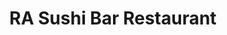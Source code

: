 ---
layout: place
title: "RA Sushi Bar Restaurant"
permalink: /nevada/las-vegas/ra-sushi-bar-restaurant.html
stateAbbr: NV
stateName: Nevada
cityName: Las Vegas
seo:
  name: "RA Sushi Bar Restaurant"
  type: Restaurant
  links: https://rasushi.com/
description: "RA Sushi Bar Restaurant serves delicious sushi in Las Vegas, Nevada. Try fresh Japanese dishes for a great dining experience. "
place_id: ChIJfVxGHxTEyIAR64bEFf7buxw
photos:
  - name: >-
      places/ChIJfVxGHxTEyIAR64bEFf7buxw/photos/AeeoHcJfOVXYwec_P8-oP1y82GEtWaDF4Cw-jSoIZ9ZH4CD4PHyqc_xqrfnvArFMjXsZxP2GW0x4Q9MaguE8TCBv3wlPCypFcTmpAECELYI5VJL7YvvvJGeb0uYu-EW9o4NMWclp6X_Q0vO7W8IQQewMga4HoTsiagYMA6-kG5RHW1_V-BXlgzrf-0-KZJW62voI5S-ntaWDa7DHTgSkHYtxpCAcG8G51lrcVf4j-BnYQJjWbFx1FsSJXJ9Ub5tp81MV90ZhI4Zp30S6YjrPMH9m5465XoWA3vlkv9porx3d8e1maaIRA3kIUpSz8Z_iRCnYjKM1Sze2kU3x4eFAQ8yLOH5MQ9lElR8Xk8aBFJupUfazk95Aw0y8Br3KRDmglrH739b9yQBinN0xsmDGbahMMAuFkB3t9wDn4hElZ4XHxSJDja4z
    widthPx: 4032
    heightPx: 3024
    authorAttributions:
      - displayName: Serena Becker
        uri: https://maps.google.com/maps/contrib/103463971022523872486
        photoUri: >-
          https://lh3.googleusercontent.com/a-/ALV-UjVnMmmdqGX1lkurtsirdWoWK5RNZJsp1TeWTKRHxh9HndwfVGjX=s100-p-k-no-mo
    flagContentUri: >-
      https://www.google.com/local/imagery/report/?cb_client=maps_api_places.places_api&image_key=!1e10!2sCIHM0ogKEICAgICLtJbh4gE&hl=en-US
    googleMapsUri: >-
      https://www.google.com/maps/place//data=!3m4!1e2!3m2!1sCIHM0ogKEICAgICLtJbh4gE!2e10!4m2!3m1!1s0x80c8c4141f465c7d:0x1cbbdbfe15c486eb
  - name: >-
      places/ChIJfVxGHxTEyIAR64bEFf7buxw/photos/AeeoHcKJuw5Ehq6R79heVy_drbBouqCEXJkFP8HLXwU5TinTkawlBehGHhNXRtysfEtg4T3zsxok-a-HQRplJvJHwm7ft-4neHENcvxgAkR4AO9bIRQxcKMazjSCINMrF8SxJsZ6MmR3wCgpbbSD-t08NZeD1jIJgYGfb1wpRAHamo9251YRcKRg2ZYJndaRYEDytKALKtuqJlgFcgbPK_qgv6u0jVyZv_Zn-AgwVVFKBk3rkKthnCW3e2Qq5K4LPphhrjgAB1wgzWydeo5T8v1UjNl_jYsfiosw2T1yE5fVBEA9oA
    widthPx: 2560
    heightPx: 1440
    authorAttributions:
      - displayName: RA Sushi Bar Restaurant
        uri: https://maps.google.com/maps/contrib/105443182251262753943
        photoUri: >-
          https://lh3.googleusercontent.com/a-/ALV-UjVtcXOIlITCG9ynQEAU6czMRnsE60yZXuxnMJsefYiYQYew_K6F=s100-p-k-no-mo
    flagContentUri: >-
      https://www.google.com/local/imagery/report/?cb_client=maps_api_places.places_api&image_key=!1e10!2sAF1QipNqGox6EgRfqXYUhTzN177VL7K5Hgp-z_CcRgyc&hl=en-US
    googleMapsUri: >-
      https://www.google.com/maps/place//data=!3m4!1e2!3m2!1sAF1QipNqGox6EgRfqXYUhTzN177VL7K5Hgp-z_CcRgyc!2e10!4m2!3m1!1s0x80c8c4141f465c7d:0x1cbbdbfe15c486eb
  - name: >-
      places/ChIJfVxGHxTEyIAR64bEFf7buxw/photos/AeeoHcI5CeG1Z2YgeblRpamsgXkJOvL1ve8QPdIM5uY_gqlSMMGIV08R0ZUmTbD3HfRTByA7LFG1_vORuzhadw7zpMro37GBiBRoVN1GZ1D3VpEFDtn4FpFYGMQKpev3TVp0wg9lja--Gdvclh2kEpWyR5AXsSyxY0H4ZxSZzqB6p5f5Y1s3n0kFReoQw1lMHQpsvco0tdjnqlyrGlOyM1E_zVVlhdR8f1TMD2GMT4gBt9sYDYtk86_3T1kjcq9C1RcwWXyzhUgUq4FmNftyQxpweBdfLspMuh6mXmon57UlGBznXgtYdub1G1Oa1AAjJv0_Q522VWocoiibHG0WwvmZEi4tSPEgUISl1TrxF7PXOwZOoETQo3u-QaNhhLM7wOmuhq3JX7oa4ZNLNiiwseX1mEtiEFj2LIUAtYvnyQjpTiF6WQ
    widthPx: 4032
    heightPx: 3024
    authorAttributions:
      - displayName: Serena Becker
        uri: https://maps.google.com/maps/contrib/103463971022523872486
        photoUri: >-
          https://lh3.googleusercontent.com/a-/ALV-UjVnMmmdqGX1lkurtsirdWoWK5RNZJsp1TeWTKRHxh9HndwfVGjX=s100-p-k-no-mo
    flagContentUri: >-
      https://www.google.com/local/imagery/report/?cb_client=maps_api_places.places_api&image_key=!1e10!2sCIHM0ogKEICAgICLtJbhcg&hl=en-US
    googleMapsUri: >-
      https://www.google.com/maps/place//data=!3m4!1e2!3m2!1sCIHM0ogKEICAgICLtJbhcg!2e10!4m2!3m1!1s0x80c8c4141f465c7d:0x1cbbdbfe15c486eb
  - name: >-
      places/ChIJfVxGHxTEyIAR64bEFf7buxw/photos/AeeoHcJxV2PnNr3pHCZA31tED4FPfBmnh7CajqAziT7aw0YZtCoKPrBSRqKxXIn--ONgt1-esZRJ1rtJxCAbHzFdSU32djrTrzWRMUVrgvDvopv4yQZXWStLROn20zrJYXgKXBttjJ0EmNQ5dcWvWGdlUuXq0nf-_RXxj7kX6x0JFyDFh8nD354WC2KWRS1ySz_3JRua8czHrRc3TP-g8N5YcbSgonMBMnzSfj9uULXJQue4NrwaL4xZJgtgqb46sKOZjwR2mbqcECzP_WAot-OaJpEhux7r6IOE1xcLCqWDSeBtjeI0FLj5XLn2dLAW-FJ2QQ4iYNenuxV1c8nSjGaS7GWks5aDBB14cDMZNpbXGy9XvaMxFFXMeY6Y8Pgl41wlkKcdW6iRJajDUsPNPZAC-DZ_UptWcDAGDAD7zOE5MFAWAg
    widthPx: 4000
    heightPx: 3000
    authorAttributions:
      - displayName: Emily Ellsworth
        uri: https://maps.google.com/maps/contrib/101001349578317487567
        photoUri: >-
          https://lh3.googleusercontent.com/a-/ALV-UjWTK7y8UD3WTeFRwDvTkCTvxRpG24HIhV1Tujn_0gxXyXQCPWM1bw=s100-p-k-no-mo
    flagContentUri: >-
      https://www.google.com/local/imagery/report/?cb_client=maps_api_places.places_api&image_key=!1e10!2sCIHM0ogKEICAgMCw0PmLGw&hl=en-US
    googleMapsUri: >-
      https://www.google.com/maps/place//data=!3m4!1e2!3m2!1sCIHM0ogKEICAgMCw0PmLGw!2e10!4m2!3m1!1s0x80c8c4141f465c7d:0x1cbbdbfe15c486eb
  - name: >-
      places/ChIJfVxGHxTEyIAR64bEFf7buxw/photos/AeeoHcLhpFwjFMzskA1CVC7zP4EyGkRexkRN0dCIZEGs6pkE2nv3F0z2RJxmGEnkgpyEbjaVNkoY9puJ_ZGZAafHsRrw8X5rRH-Q5p2Fcoe9lsgzh8odPGf-e6TeEVN9GX4q8VhA_3zs-wFkDCvD7eOb2GJOsXTUUepfdbBignqYNgFqRyT0bt6mB34ijK6lpjv6Gb5FQIPAUJen85k3P14Fn_aqbOsJ5v1PO1JfE9guejdhs_sTMNoxpTx8v7CTi3Ezkk7BsIsXmaNT9Q9g9e6KpldE1LbwfNL6rip0LD_-urstFb4z1F8w-mra86MwK4E0DE5N5eTMef2YS0X-FLyCdVcOK1QIcA9u4ms7kO2AGiPcR7XXOGBIcHVe2BZbk_rPVTpr37V5uJTlCBtKht3ewY7LYqV1oucV_DuLb1W7dqHdKWZV
    widthPx: 3000
    heightPx: 4000
    authorAttributions:
      - displayName: Anh Trieu
        uri: https://maps.google.com/maps/contrib/106652429352815106866
        photoUri: >-
          https://lh3.googleusercontent.com/a-/ALV-UjXR9Yu0m4RFIMAHlPR-agzmgGDUE4M9gdKpdwXZdG6ingYKDNsXDw=s100-p-k-no-mo
    flagContentUri: >-
      https://www.google.com/local/imagery/report/?cb_client=maps_api_places.places_api&image_key=!1e10!2sCIHM0ogKEICAgMCw-fb7oQE&hl=en-US
    googleMapsUri: >-
      https://www.google.com/maps/place//data=!3m4!1e2!3m2!1sCIHM0ogKEICAgMCw-fb7oQE!2e10!4m2!3m1!1s0x80c8c4141f465c7d:0x1cbbdbfe15c486eb
  - name: >-
      places/ChIJfVxGHxTEyIAR64bEFf7buxw/photos/AeeoHcJmWPfhoh3Sy3YWRiHb-DbSEK7ag8u6bgPPpF_ZZgkKejRLwheHLX8FuXFQ1WqEDVhzHoyeIzMqoZsmhxw69eUxNuqv6uvYJWBI4op2G6dRKzyI7AxPsQveFXWJq1XvkAxCB-C5E9iqN73-0rB53eh9Y0XMghyjpJKjX-VeESJ1QNzleDhl8Ojkf-HKKGhaZ7srG9yyAicAAeYT53T-GCLHo8KfGRmj7IneN9rEbd2tUQfCr5YZYGShiBqp3Vd9ts1SrufpwlE905g6tx6VR-vvN8XRcuL2nIYwT1E2dkz8bPbawfxDHU4aKxxNEJ9GXVsEPh1JBNsWYuLYMi8PjbcfEKUuaVu4Z0aYWyx5cA97ePqcFcQtEmWLxiLAEjsqt9O0kmQViI7R3We3e8WY3k_K9H1XixijFuEfyGa6aBc8Cg
    widthPx: 3000
    heightPx: 4000
    authorAttributions:
      - displayName: Emily Ellsworth
        uri: https://maps.google.com/maps/contrib/101001349578317487567
        photoUri: >-
          https://lh3.googleusercontent.com/a-/ALV-UjWTK7y8UD3WTeFRwDvTkCTvxRpG24HIhV1Tujn_0gxXyXQCPWM1bw=s100-p-k-no-mo
    flagContentUri: >-
      https://www.google.com/local/imagery/report/?cb_client=maps_api_places.places_api&image_key=!1e10!2sCIHM0ogKEICAgMCw0PmLaw&hl=en-US
    googleMapsUri: >-
      https://www.google.com/maps/place//data=!3m4!1e2!3m2!1sCIHM0ogKEICAgMCw0PmLaw!2e10!4m2!3m1!1s0x80c8c4141f465c7d:0x1cbbdbfe15c486eb
  - name: >-
      places/ChIJfVxGHxTEyIAR64bEFf7buxw/photos/AeeoHcIWllLpXN9FGGpRaBHhuIxoXg3mRFCkIKYxXCiL5_ScIV5Hx8lDC8VmA924IQmbVISXBd0Yr0SlBP5hRrFCpEBXR2QXOEHKWrJ7csWuWyG6et1mwgKXlTnq72xp3fd55HQmSDTbtDzdWLZYF5570hGplfyz7fcKcZkqqEwpoR5n4V06o0Xi6DhHoLEaR3YqKIzWjiQ4NykxyQbrWHw_gmMuoRHVpBshF6BVoflKDxiE5Buf_921DIiM7crITxBWx3xbbb-keruVu5qLhogUBKFV89tGUQCP2J0rcNPcPO5lPZDXWx-IaBTZ38qVKmOslJFttjECBr9Hzs-HBrR-rq4W2Ofro3J-GTj_qFbdQUhDykNgMKkOTAVHuHWMGzsycsCmtUkSkUJiHEVr8vZe6KT0GatuQjDn3SdewJhbd7YVGg
    widthPx: 4032
    heightPx: 3024
    authorAttributions:
      - displayName: Romario Fagon
        uri: https://maps.google.com/maps/contrib/107140527950200398305
        photoUri: >-
          https://lh3.googleusercontent.com/a-/ALV-UjW5UnQ-yey6yzx32ccuaOPaZpc4J1CJrE24i85HzeXCBzvw-Nkkog=s100-p-k-no-mo
    flagContentUri: >-
      https://www.google.com/local/imagery/report/?cb_client=maps_api_places.places_api&image_key=!1e10!2sCIHM0ogKEICAgIDU9oSYHQ&hl=en-US
    googleMapsUri: >-
      https://www.google.com/maps/place//data=!3m4!1e2!3m2!1sCIHM0ogKEICAgIDU9oSYHQ!2e10!4m2!3m1!1s0x80c8c4141f465c7d:0x1cbbdbfe15c486eb
  - name: >-
      places/ChIJfVxGHxTEyIAR64bEFf7buxw/photos/AeeoHcJ6BlOIx_KXazqbEaL9ORiHYkcG-fDvSxPX9uLwEhY2MwUJrBUQ0sGM8eGob7-3VH1sOacOcgzNv4Muq3sigC3V7uQy1ii-IuftXSEPuVirmT_wKOCTKXmubkYXQ9v6TplarkzLw_I-2jlu3l-CD5M7dWH56IZmce4BJIZke7PIzicGPhGe8gw9RTmFhP7FtPOASr6Tstf-Q0pLXmC1WphvXKPPNCGhhrxPKGoVkHSSDPa0QDIxoUS6NBd5mnB_DKJdQ8SBUIiNithsHV7GVXsGnLLm_71o7p_smUxte5Nzw69URVHhhSAmBwjuB1J94sx5tlDf95pry8q66VmOTaB6KJnPSycRf5gJEc_gwWNz6iARgsZxnX_rYXVvGRlwKwoKkJp33UaSqSFJBSPF5nDtY-booOFNBbV7NMiWhRyFeA
    widthPx: 4032
    heightPx: 3024
    authorAttributions:
      - displayName: Christopher Turner
        uri: https://maps.google.com/maps/contrib/102017771441268626383
        photoUri: >-
          https://lh3.googleusercontent.com/a-/ALV-UjXxJ_1qIF6Aq3ApypGi8xcMJVbL3EnIFkijNLP4jF--5oRc6Q4xSQ=s100-p-k-no-mo
    flagContentUri: >-
      https://www.google.com/local/imagery/report/?cb_client=maps_api_places.places_api&image_key=!1e10!2sCIHM0ogKEICAgIDa0KuDMA&hl=en-US
    googleMapsUri: >-
      https://www.google.com/maps/place//data=!3m4!1e2!3m2!1sCIHM0ogKEICAgIDa0KuDMA!2e10!4m2!3m1!1s0x80c8c4141f465c7d:0x1cbbdbfe15c486eb
  - name: >-
      places/ChIJfVxGHxTEyIAR64bEFf7buxw/photos/AeeoHcKkChp8jv0qrHN8keUJn_0pfevnIQeORDFpb_7qxWWKjmY5BAxRpvk2fhravVGl54dskWcOxH2jL1r326UQzkuH8Q4Pd4rCAPhHhAvx8yv_-2XCQq11bEQHQrVeitms6UYrtfv0lFZypgzISO6hZAkk3a_n6L5hMs_zWIafAE8oxlW_J6Y3D9QYwbEAq3vgCS7DZM02vNvGwevjUo_7M_pDKV2wqP3332Y14MLUh8OZ10t_ycZVw1OvOCrIFdgF8_gxxKa5jogQRRxbqbOnrWVm3BlApfwVMfFKl6TzO3w2z8VWghhHOe10GZjH4CZ6lbWgA3OLEQwdORZc8cRdCXAJNr58YRvANeriF_vQZKzvyacruY7nKysG4dmkqvmBCPY7WUOG8XiW1kAAtwV-xfJEXH258CkRDYaztW27FGJwbuqq
    widthPx: 3024
    heightPx: 4032
    authorAttributions:
      - displayName: Kevin Jones
        uri: https://maps.google.com/maps/contrib/116697976623840956719
        photoUri: >-
          https://lh3.googleusercontent.com/a-/ALV-UjWpyA88OC2w7Y6MsmzxRvXXU2MxbXWfjXJUoelhMpW2T20liJk=s100-p-k-no-mo
    flagContentUri: >-
      https://www.google.com/local/imagery/report/?cb_client=maps_api_places.places_api&image_key=!1e10!2sCIHM0ogKEICAgID7mfizpQE&hl=en-US
    googleMapsUri: >-
      https://www.google.com/maps/place//data=!3m4!1e2!3m2!1sCIHM0ogKEICAgID7mfizpQE!2e10!4m2!3m1!1s0x80c8c4141f465c7d:0x1cbbdbfe15c486eb
  - name: >-
      places/ChIJfVxGHxTEyIAR64bEFf7buxw/photos/AeeoHcIXAuFz7ZwgYpfqKGRDkRkbMBuyONJ7eVQz8hHTFBBQxBGsXVazwovTficdq-DzXL1_L4LRTaSurU8KhWEIcC0jTAFTJ3ExzERfw5piy5pZAnT2KkaA5KGSs1ioQNty8-lOyKEK63MmVR5N4Yzv3dOHHrOjnnOJyrtqNa3Onfa3sWnoqXEUBoD698HuEzTwjYC4I6XDnhjhLMr8nbZb69CCLZqxMzQHbn9HPCSj13_PSYJSGTzJamPkau2mzPQtpQjlfrc5ueKPZJAQ5Vsxw2eP4gNlRnpKfU_HnTcA2yQ4AXscr8vdrtXZB91W6Lc8V8ewrtsnQrVSMOcgOIoAlxhZc9Lz4WGAkn2orW9TCZDK-6uwY5AIuL6utCsuDsfELGbGZ_qEYZTxX_zTkAeYn3-7Up__KxFwuBp7E-vBh8Suqg
    widthPx: 3000
    heightPx: 4000
    authorAttributions:
      - displayName: JayLiJaz Reviews Author RF Amos
        uri: https://maps.google.com/maps/contrib/105230097911206843218
        photoUri: >-
          https://lh3.googleusercontent.com/a-/ALV-UjWXdtcAycgk7Gbcv2sA1HAFPW9O_G7XRGq39-t5-P-3WCO_rI0Ynw=s100-p-k-no-mo
    flagContentUri: >-
      https://www.google.com/local/imagery/report/?cb_client=maps_api_places.places_api&image_key=!1e10!2sCIHM0ogKEICAgICrpuvqNw&hl=en-US
    googleMapsUri: >-
      https://www.google.com/maps/place//data=!3m4!1e2!3m2!1sCIHM0ogKEICAgICrpuvqNw!2e10!4m2!3m1!1s0x80c8c4141f465c7d:0x1cbbdbfe15c486eb
address: '3200 Las Vegas Blvd S #1132, Las Vegas, NV 89109, USA'
street: '3200 Las Vegas Blvd S #1132'
city: Las Vegas
state: NV
zip: '89109'
country: USA
neighborhood: null
latitude: '36.127524'
longitude: '-115.168744'
accessibility_options:
  wheelchairAccessibleParking: true
  wheelchairAccessibleEntrance: true
  wheelchairAccessibleRestroom: true
  wheelchairAccessibleSeating: true
business_status: OPERATIONAL
name: RA Sushi Bar Restaurant
google_maps_links:
  directionsUri: >-
    https://www.google.com/maps/dir//''/data=!4m7!4m6!1m1!4e2!1m2!1m1!1s0x80c8c4141f465c7d:0x1cbbdbfe15c486eb!3e0
  placeUri: https://maps.google.com/?cid=2070490338040252139
  writeAReviewUri: >-
    https://www.google.com/maps/place//data=!4m3!3m2!1s0x80c8c4141f465c7d:0x1cbbdbfe15c486eb!12e1
  reviewsUri: >-
    https://www.google.com/maps/place//data=!4m4!3m3!1s0x80c8c4141f465c7d:0x1cbbdbfe15c486eb!9m1!1b1
  photosUri: >-
    https://www.google.com/maps/place//data=!4m3!3m2!1s0x80c8c4141f465c7d:0x1cbbdbfe15c486eb!10e5
primary_type: Sushi Restaurant
opening_hours:
  regular: null
  current: null
secondary_opening_hours:
  regular:
    weekdayDescriptions: null
    type: null
  current:
    weekdayDescriptions: null
    type: null
phone: (702) 696-0008
price_level: PRICE_LEVEL_MODERATE
price_range: $10 &ndash; $20
rating: '4.3'
rating_count: 2221
website: https://rasushi.com/
reviews: null
parking_options: null
payment_options: null
allow_dogs: null
curbside_pickup: null
delivery: null
dine_in: null
good_for_children: null
good_for_groups: null
good_for_sports: null
live_music: null
menu_for_children: null
outdoor_seating: null
reservable: null
restroom: null
serves_beer: null
serves_breakfast: null
serves_brunch: null
serves_cocktails: null
serves_coffee: null
serves_dinner: null
serves_dessert: null
serves_lunch: null
serves_vegetarian_food: null
serves_wine: null
takeout: null
summary: null

---